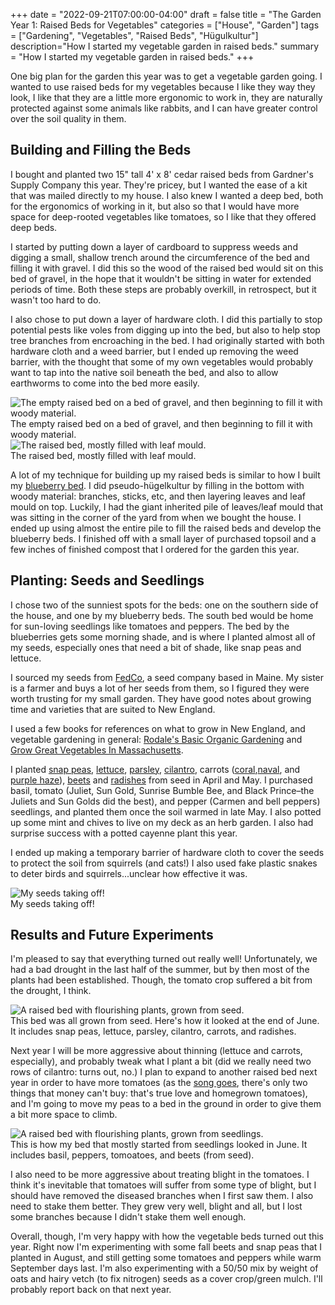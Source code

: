+++
date = "2022-09-21T07:00:00-04:00"
draft = false
title = "The Garden Year 1: Raised Beds for Vegetables"
categories = ["House", "Garden"]
tags = ["Gardening", "Vegetables", "Raised Beds", "Hügulkultur"]
description="How I started my vegetable garden in raised beds."
summary = "How I started my vegetable garden in raised beds."
+++

One big plan for the garden this year was to get a vegetable garden going. I wanted to use raised beds for my vegetables because I like they way they look, I like that they are a little more ergonomic to work in, they are naturally protected against some animals like rabbits, and I can have greater control over the soil quality in them.

## Building and Filling the Beds

I bought and planted two 15" tall 4' x 8' cedar raised beds from Gardner's Supply Company this year. They're pricey, but I wanted the ease of a kit that was mailed directly to my house. I also knew I wanted a deep bed, both for the ergonomics of working in it, but also so that I would have more space for deep-rooted vegetables like tomatoes, so I like that they offered deep beds.

I started by putting down a layer of cardboard to suppress weeds and digging a small, shallow trench around the circumference of the bed and filling it with gravel. I did this so the wood of the raised bed would sit on this bed of gravel, in the hope that it wouldn't be sitting in water for extended periods of time. Both these steps are probably overkill, in retrospect, but it wasn't too hard to do.

I also chose to put down a layer of hardware cloth. I did this partially to stop potential pests like voles from digging up into the bed, but also to help stop tree branches from encroaching in the bed. I had originally started with both hardware cloth and a weed barrier, but I ended up removing the weed barrier, with the thought that some of my own vegetables would probably want to tap into the native soil beneath the bed, and also to allow earthworms to come into the bed more easily.

<div class="text-center inline-image-container content-container-expanded">
  <img src="./filling-raised-beds.jpg" alt="The empty raised bed on a bed of gravel, and then beginning to fill it with woody material." class="img-responsive img-center"></img>
  <div class="caption-container">
    <div class="inline-image-caption">The empty raised bed on a bed of gravel, and then beginning to fill it with woody material.</div>
  </div>
</div>

<div class="text-center inline-image-container">
  <img src="./filled-raised-bed.jpg" alt="The raised bed, mostly filled with leaf mould." class="img-responsive img-center"></img>
  <div class="caption-container">
    <div class="inline-image-caption">The raised bed, mostly filled with leaf mould.</div>
  </div>
</div>

A lot of my technique for building up my raised beds is similar to how I built my [blueberry bed](../the-garden-year-1-establishing-blueberries). I did pseudo-hügelkultur by filling in the bottom with woody material: branches, sticks, etc, and then layering leaves and leaf mould on top. Luckily, I had the giant inherited pile of leaves/leaf mould that was sitting in the corner of the yard from when we bought the house. I ended up using almost the entire pile to fill the raised beds and develop the blueberry beds. I finished off with a small layer of purchased topsoil and a few inches of finished compost that I ordered for the garden this year.

## Planting: Seeds and Seedlings

I chose two of the sunniest spots for the beds: one on the southern side of the house, and one by my blueberry beds. The south bed would be home for sun-loving seedlings like tomatoes and peppers. The bed by the blueberries gets some morning shade, and is where I planted almost all of my seeds, especially ones that need a bit of shade, like snap peas and lettuce.

I sourced my seeds from [FedCo](https://www.fedcoseeds.com/), a seed company based in Maine. My sister is a farmer and buys a lot of her seeds from them, so I figured they were worth trusting for my small garden. They have good notes about growing time and varieties that are suited to New England.

I used a few books for references on what to grow in New England, and vegetable gardening in general: [Rodale's Basic Organic Gardening](https://www.amazon.com/Rodales-Basic-Organic-Gardening-Beginners/dp/1609619838?keywords=rodale%27s+basic+organic+gardening&qid=1663766235&sprefix=rodale%27s+basi%2Caps%2C120&sr=8-1&linkCode=ll1&tag=d01a3488-20&linkId=c9401952bc21030084ba56afc1f524af&language=en_US&ref_=as_li_ss_tl) and [Grow Great Vegetables In Massachusetts](https://www.amazon.com/Vegetables-Massachusetts-Regional-Vegetable-Gardening/dp/1604698837?keywords=grow+great+vegetables+massachusetts&qid=1663766271&sprefix=grow+great+v%2Caps%2C166&sr=8-1&linkCode=ll1&tag=d01a3488-20&linkId=56c0b471682fb4d5d86d0ccd8553210a&language=en_US&ref_=as_li_ss_tl).

I planted [snap peas](https://www.fedcoseeds.com/seeds/sugar-snap-organic-snap-pea-893), [lettuce](https://www.fedcoseeds.com/seeds/slobolt-looseleaf-lettuce-2783), [parsley](https://www.fedcoseeds.com/seeds/krausa-organic-parsley-3169), [cilantro](https://www.fedcoseeds.com/seeds/caribe-organic-cilantro-4517), carrots ([coral](https://www.fedcoseeds.com/seeds/coral-early-carrot-2028),[naval](https://www.fedcoseeds.com/seeds/naval-organic-main-season-carrot-2062), and [purple haze](https://www.fedcoseeds.com/seeds/purple-haze-main-season-carrot-2096)), [beets](https://www.fedcoseeds.com/seeds/3-root-grex-organic-beet-2128) and [radishes](https://www.fedcoseeds.com/seeds/cherry-belle-radish-2214) from seed in April and May. I purchased basil, tomato (Juliet, Sun Gold, Sunrise Bumble Bee, and Black Prince–the Juliets and Sun Golds did the best), and pepper (Carmen and bell peppers) seedlings, and planted them once the soil warmed in late May. I also potted up some mint and chives to live on my deck as an herb garden. I also had surprise success with a potted cayenne plant this year.

I ended up making a temporary barrier of hardware cloth to cover the seeds to protect the soil from squirrels (and cats!) I also used fake plastic snakes to deter birds and squirrels...unclear how effective it was.

<div class="text-center inline-image-container">
  <img src="./seeds-growing.jpg" alt="My seeds taking off!" class="img-responsive img-center"></img>
  <div class="caption-container">
    <div class="inline-image-caption">My seeds taking off!</div>
  </div>
</div>

## Results and Future Experiments

I'm pleased to say that everything turned out really well! Unfortunately, we had a bad drought in the last half of the summer, but by then most of the plants had been established. Though, the tomato crop suffered a bit from the drought, I think.

<div class="text-center inline-image-container content-container-expanded">
  <img src="./raised-bed-1.jpg" alt="A raised bed with flourishing plants, grown from seed." class="img-responsive img-center"></img>
  <div class="caption-container">
    <div class="inline-image-caption">This bed was all grown from seed. Here's how it looked at the end of June. It includes snap peas, lettuce, parsley, cilantro, carrots, and radishes.</div>
  </div>
</div>

Next year I will be more aggressive about thinning (lettuce and carrots, especially), and probably tweak what I plant a bit (did we really need two rows of cilantro: turns out, no.) I plan to expand to another raised bed next year in order to have more tomatoes (as the [song goes](https://www.youtube.com/watch?v=1-QzLIjL1u4), there's only two things that money can't buy: that's true love and homegrown tomatoes), and I'm going to move my peas to a bed in the ground in order to give them a bit more space to climb.

<div class="text-center inline-image-container content-container-expanded">
  <img src="./raised-bed-2.jpg" alt="A raised bed with flourishing plants, grown from seedlings." class="img-responsive img-center"></img>
  <div class="caption-container">
    <div class="inline-image-caption">This is how my bed that mostly started from seedlings looked in June. It includes basil, peppers, tomoatoes, and beets (from seed).</div>
  </div>
</div>

I also need to be more aggressive about treating blight in the tomatoes. I think it's inevitable that tomatoes will suffer from some type of blight, but I should have removed the diseased branches when I first saw them. I also need to stake them better. They grew very well, blight and all, but I lost some branches because I didn't stake them well enough.

Overall, though, I'm very happy with how the vegetable beds turned out this year. Right now I'm experimenting with some fall beets and snap peas that I planted in August, and still getting some tomatoes and peppers while warm September days last. I'm also experimenting with a 50/50 mix by weight of oats and hairy vetch (to fix nitrogen) seeds as a cover crop/green mulch. I'll probably report back on that next year.
